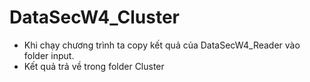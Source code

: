 DataSecW4_Cluster
=================
- Khi chạy chương trình ta copy kết quả của DataSecW4_Reader vào folder input.
- Kết quả trả về trong folder Cluster
